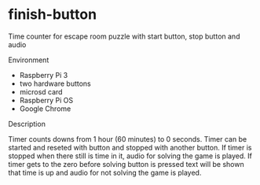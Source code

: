 # finish-button
Time counter for escape room puzzle with start button, stop button and audio

Environment
- Raspberry Pi 3
- two hardware buttons
- microsd card
- Raspberry Pi OS
- Google Chrome

Description

Timer counts downs from 1 hour (60 minutes) to 0 seconds. Timer can be started and reseted with button and stopped with another button. If timer is stopped when there still is time in it, audio for solving the game is played. If timer gets to the zero before solving button is pressed text will be shown that time is up and audio for not solving the game is played.
